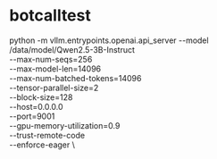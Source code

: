 # botcalltest


python -m vllm.entrypoints.openai.api_server --model /data/model/Qwen2.5-3B-Instruct \
--max-num-seqs=256 \
--max-model-len=14096 \
--max-num-batched-tokens=14096 \
--tensor-parallel-size=2 \
--block-size=128 \
--host=0.0.0.0 \
--port=9001 \
--gpu-memory-utilization=0.9 \
--trust-remote-code \
--enforce-eager \
